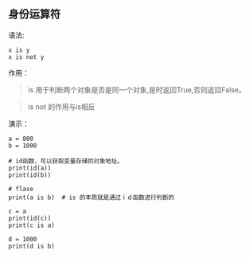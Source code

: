 ## 身份运算符

语法:
```
x is y
x is not y
```
作用：

> is 用于判断两个对象是否是同一个对象,是时返回True,否则返回False。

> is not 的作用与is相反

演示：
```
a = 800
b = 1000

# id函数，可以获取变量存储的对象地址。
print(id(a))
print(id(b))

# flase
print(a is b)  # is 的本质就是通过ｉｄ函数进行判断的

c = a
print(id(c))
print(c is a)

d = 1000
print(d is b)
```
